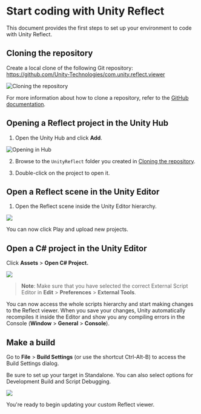 # Start coding with Unity Reflect

This document provides the first steps to set up your environment to code with Unity Reflect.

## Cloning the repository

Create a local clone of the following Git repository: https://github.com/Unity-Technologies/com.unity.reflect.viewer

![Cloning the repository](../images/1.4/DevIntro1.png)

For more information about how to clone a repository, refer to the [GitHub documentation](https://docs.github.com/en/free-pro-team@latest/github/creating-cloning-and-archiving-repositories/cloning-a-repository).

## Opening a Reflect project in the Unity Hub

1. Open the Unity Hub and click **Add**.

  ![Opening in Hub](../images/1.4/DevIntro2.png)

2. Browse to the `UnityReflect` folder you created in [Cloning the repository](#cloning-the-repository).

3. Double-click on the project to open it.

## Open a Reflect scene in the Unity Editor

1. Open the Reflect scene inside the Unity Editor hierarchy.

  ![](../images/1.4/DevIntro3.png)

You can now click Play and upload new projects.

## Open a C# project in the Unity Editor

Click **Assets** > **Open C# Project.**

  ![](../images/1.4/DevIntro4.png)

  > **Note**: Make sure that you have selected the correct External Script Editor in **Edit** > **Preferences** > **External Tools**.

You can now access the whole scripts hierarchy and start making changes to the Reflect viewer. When you save your changes, Unity automatically recompiles it inside the Editor and show you any compiling errors in the Console (**Window** > **General** > **Console**).

## Make a build

Go to **File** > **Build Settings** (or use the shortcut Ctrl-Alt-B) to access the Build Settings dialog.

Be sure to set up your target in Standalone. You can also select options for Development Build and Script Debugging.

  ![](../images/1.4/DevIntro5.png)

You're ready to begin updating your custom Reflect viewer.
